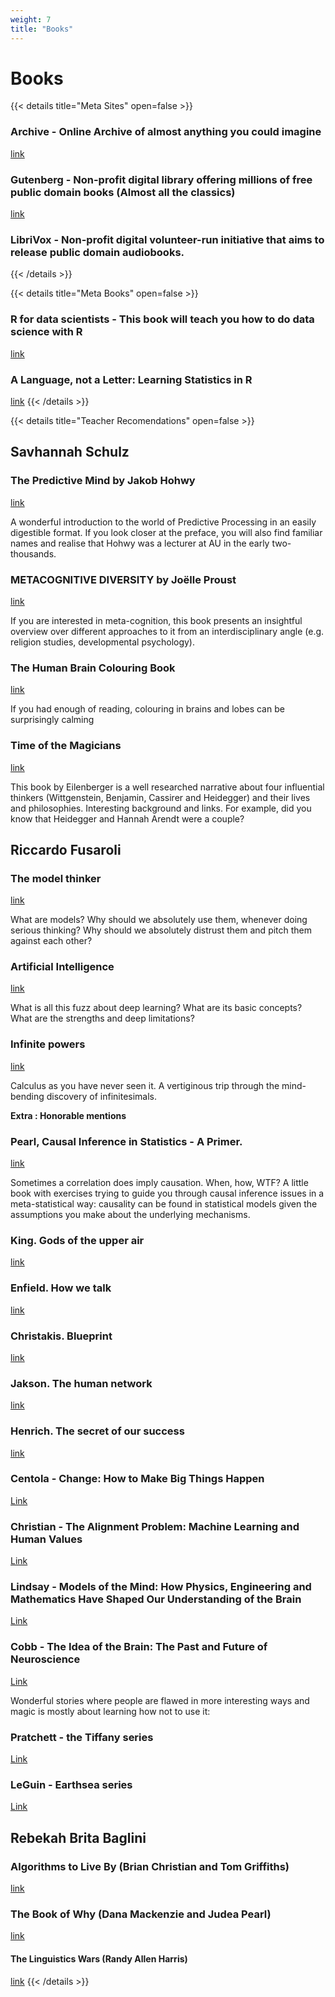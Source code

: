 ```yaml
---
weight: 7
title: "Books"
---
```




# Books

{{< details title="Meta Sites" open=false >}}
### Archive - Online Archive of almost anything you could imagine
[link](https://archive.org/)

### Gutenberg - Non-profit digital library offering millions of free public domain books (Almost all the classics) 
[link](http://www.gutenberg.org/)

### LibriVox - Non-profit digital volunteer-run initiative that aims to release public domain audiobooks. 
{{< /details >}}

{{< details title="Meta Books" open=false >}}
### R for data scientists - This book will teach you how to do data science with R
[link](https://r4ds.had.co.nz/)

### A Language, not a Letter: Learning Statistics in R 
[link](https://ademos.people.uic.edu/index.html)
{{< /details >}}

{{< details title="Teacher Recomendations" open=false >}}
## Savhannah Schulz
### The Predictive Mind by Jakob Hohwy
[link](https://www.goodreads.com/book/show/18012311-the-predictive-mind)

A wonderful introduction to the world of Predictive Processing in an easily digestible format. If you look closer at the preface, you will also find familiar names and realise that Hohwy was a lecturer at AU in the early two-thousands.

### METACOGNITIVE DIVERSITY by Joëlle Proust
[link](https://www.goodreads.com/book/show/38139596-metacognitive-diversity)

If you are interested in meta-cognition, this book presents an insightful overview over different approaches to it from an interdisciplinary angle (e.g. religion studies, developmental psychology).

### The Human Brain Colouring Book
[link](https://www.saxo.com/dk/the-human-brain-coloring-book_diamond-books_paperback_9780064603065?gclid=CjwKCAjw7-P1BRA2EiwAXoPWA0UP0oKyx6DAT-JM2Vb0mI7V-E4qaj5Y5s3Hnn6laa05AuV_MGM-SxoCB5AQAvD_BwE)

If you had enough of reading, colouring in brains and lobes can be surprisingly calming

### Time of the Magicians
[link](https://www.goodreads.com/book/show/51285900-time-of-the-magicians)

This book by Eilenberger is a well researched narrative about four influential thinkers (Wittgenstein, Benjamin, Cassirer and Heidegger) and their lives and philosophies. Interesting background and links. For example, did you know that Heidegger and Hannah Arendt were a couple?

## Riccardo Fusaroli

### The model thinker
[link](https://www.goodreads.com/en/book/show/39088592)

What are models? Why should we absolutely use them, whenever doing serious thinking? Why should we absolutely distrust them and pitch them against each other?

### Artificial Intelligence

[link](https://www.goodreads.com/book/show/43565360-artificial-intelligence)

What is all this fuzz about deep learning? What are its basic concepts? What are the strengths and deep limitations?

### Infinite powers 

[link](https://www.goodreads.com/book/show/40796176-infinite-powers)

Calculus as you have never seen it. A vertiginous trip through the mind-bending discovery of infinitesimals. <br> 

**Extra : Honorable mentions** 

### Pearl, Causal Inference in Statistics - A Primer. 

[link](https://www.goodreads.com/book/show/27164550-causal-inference-in-statistics)

Sometimes a correlation does imply causation. When, how, WTF? A little book with exercises trying to guide you through causal inference issues in a meta-statistical way: causality can be found in statistical models given the assumptions you make about the underlying mechanisms.

### King. Gods of the upper air 
[link](https://www.goodreads.com/book/show/42951225-gods-of-the-upper-air)

### Enfield. How we talk 
[link](https://www.goodreads.com/book/show/34523270-how-we-talk)

### Christakis. Blueprint 
[link](https://www.goodreads.com/book/show/40696923-blueprint)

### Jakson. The human network 
[link](https://www.goodreads.com/book/show/35794820-the-human-network)

### Henrich. The secret of our success 
[link](https://www.goodreads.com/book/show/25761655-the-secret-of-our-success)

### Centola - Change: How to Make Big Things Happen
[Link](https://www.goodreads.com/book/show/53369466-change?from_search=true&from_srp=true&qid=qhYmUyiaLj&rank=1)

### Christian - The Alignment Problem: Machine Learning and Human Values
[Link](https://www.goodreads.com/book/show/50489349-the-alignment-problem?from_search=true&from_srp=true&qid=deQopgnhqe&rank=1)

### Lindsay - Models of the Mind: How Physics, Engineering and Mathematics Have Shaped Our Understanding of the Brain
[Link](https://www.goodreads.com/book/show/50884536-models-of-the-mind?from_search=true&from_srp=true&qid=HwRTAxfEMI&rank=1)

### Cobb -  The Idea of the Brain: The Past and Future of Neuroscience
[Link](https://www.goodreads.com/book/show/51719771-the-idea-of-the-brain?from_search=true&from_srp=true&qid=tL2yifVHtZ&rank=1)

Wonderful stories where people are flawed in more interesting ways and magic is mostly about learning how not to use it:
### Pratchett - the Tiffany series
[Link](https://www.goodreads.com/book/show/34494.The_Wee_Free_Men?from_search=true&from_srp=true&qid=so431SdZGQ&rank=1)

### LeGuin - Earthsea series
[Link](https://www.goodreads.com/book/show/13642.A_Wizard_of_Earthsea?from_search=true&from_srp=true&qid=G8GahkHXPm&rank=1)


## Rebekah Brita Baglini

### Algorithms to Live By (Brian Christian and Tom Griffiths) 
[link](https://www.goodreads.com/book/show/25666050-algorithms-to-live-by)

### The Book of Why (Dana Mackenzie and Judea Pearl) 
[link](https://www.goodreads.com/book/show/36204378-the-book-of-why)

#### The Linguistics Wars (Randy Allen Harris) 
[link](https://www.goodreads.com/book/show/567061.The_Linguistics_Wars) 
{{< /details >}}